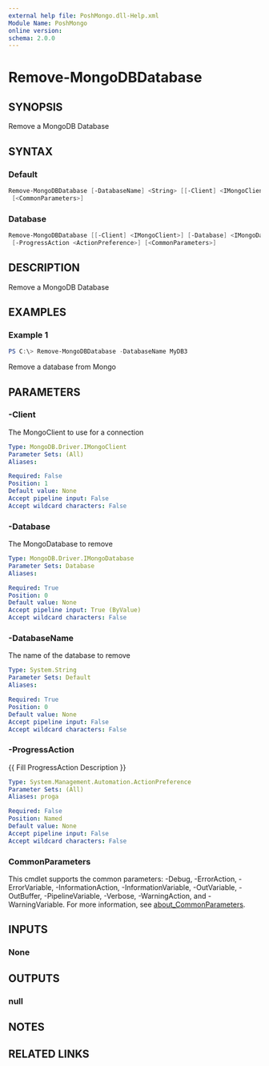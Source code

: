 ```yaml
---
external help file: PoshMongo.dll-Help.xml
Module Name: PoshMongo
online version:
schema: 2.0.0
---
```


# Remove-MongoDBDatabase

## SYNOPSIS

Remove a MongoDB Database

## SYNTAX

### Default

```powershell
Remove-MongoDBDatabase [-DatabaseName] <String> [[-Client] <IMongoClient>] [-ProgressAction <ActionPreference>]
 [<CommonParameters>]
```

### Database

```powershell
Remove-MongoDBDatabase [[-Client] <IMongoClient>] [-Database] <IMongoDatabase>
 [-ProgressAction <ActionPreference>] [<CommonParameters>]
```

## DESCRIPTION

Remove a MongoDB Database

## EXAMPLES

### Example 1

```powershell
PS C:\> Remove-MongoDBDatabase -DatabaseName MyDB3
```

Remove a database from Mongo

## PARAMETERS

### -Client

The MongoClient to use for a connection

```yaml
Type: MongoDB.Driver.IMongoClient
Parameter Sets: (All)
Aliases:

Required: False
Position: 1
Default value: None
Accept pipeline input: False
Accept wildcard characters: False
```

### -Database

The MongoDatabase to remove

```yaml
Type: MongoDB.Driver.IMongoDatabase
Parameter Sets: Database
Aliases:

Required: True
Position: 0
Default value: None
Accept pipeline input: True (ByValue)
Accept wildcard characters: False
```

### -DatabaseName

The name of the database to remove

```yaml
Type: System.String
Parameter Sets: Default
Aliases:

Required: True
Position: 0
Default value: None
Accept pipeline input: False
Accept wildcard characters: False
```

### -ProgressAction

{{ Fill ProgressAction Description }}

```yaml
Type: System.Management.Automation.ActionPreference
Parameter Sets: (All)
Aliases: proga

Required: False
Position: Named
Default value: None
Accept pipeline input: False
Accept wildcard characters: False
```

### CommonParameters

This cmdlet supports the common parameters: -Debug, -ErrorAction, -ErrorVariable, -InformationAction, -InformationVariable, -OutVariable, -OutBuffer, -PipelineVariable, -Verbose, -WarningAction, and -WarningVariable. For more information, see [about_CommonParameters](http://go.microsoft.com/fwlink/?LinkID=113216).

## INPUTS

### None

## OUTPUTS

### null

## NOTES

## RELATED LINKS
